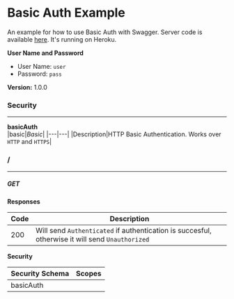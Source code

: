 Basic Auth Example
==================
An example for how to use Basic Auth with Swagger.
Server code is available [here](https://github.com/mohsen1/basic-auth-server). It's running on Heroku.

**User Name and Password**
* User Name: `user`
* Password: `pass`


**Version:** 1.0.0

### Security
---
**basicAuth**  
|basic|*Basic*|
|---|---|
|Description|HTTP Basic Authentication. Works over `HTTP` and `HTTPS`|

### /
---
##### ***GET***
**Responses**

| Code | Description |
| ---- | ----------- |
| 200 | Will send `Authenticated` if authentication is succesful, otherwise it will send `Unauthorized` |

**Security**

| Security Schema | Scopes |
| --- | --- |
| basicAuth | |
